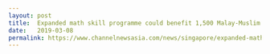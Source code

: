 ```yaml
---
layout: post
title:  Expanded math skill programme could benefit 1,500 Malay-Muslim family members
date:   2019-03-08
permalink: https://www.channelnewsasia.com/news/singapore/expanded-math-skill-programme-could-benefit-1-500-malay-muslim-11324438
---
```

